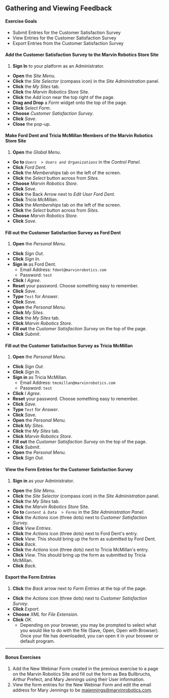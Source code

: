<a href="#" id="2"></a>

## Gathering and Viewing Feedback

<div class="ahead">

#### Exercise Goals
* Submit Entries for the Customer Satisfaction Survey
* View Entries for the Customer Satisfaction Survey
* Export Entries from the Customer Satisfaction Survey

</div>

#### Add the Customer Satisfaction Survey to the Marvin Robotics Store Site 
1. **Sign In** to your platform as an Administrator.
* **Open** the _Site Menu_.
* **Click** the _Site Selector_ (compass icon) in the _Site Administration_ panel.
* **Click** the _My Sites_ tab.
* **Click** the _Marvin Robotics Store_ Site.
* **Click** the _Add_ icon near the top right of the page.
* **Drag and Drop** a _Form_ widget onto the top of the page. 
* **Click** _Select Form_. 
* **Choose** _Customer Satisfaction Survey_.
* **Click** _Save_.
* **Close** the pop-up.

#### Make Ford Dent and Tricia McMillan Members of the Marvin Robotics Store Site
1. **Open** the _Global Menu_.
* **Go to** _`Users  > Users and Organizations`_ in the _Control Panel_.
* **Click** _Ford Dent_.
* **Click** the _Memberships_ tab on the left of the screen.
* **Click** the _Select_ button across from _Sites_.
* **Choose** _Marvin Robotics Store_.
* **Click** _Save_.
* **Click** the Back Arrow next to _Edit User Ford Dent_.
* **Click** _Tricia McMillan_.
* **Click** the _Memberships_ tab on the left of the screen.
* **Click** the _Select_ button across from _Sites_.
* **Choose** _Marvin Robotics Store_.
* **Click** _Save_.

#### Fill out the Customer Satisfaction Survey as Ford Dent
1. **Open** the _Personal Menu_.
* **Click** _Sign Out_.
* **Click** _Sign In_.
* **Sign in** as Ford Dent.
	- Email Address: `fdent@marvinrobotics.com`
	- Password: `test`
* **Click** _I Agree_.
* **Reset** your password. Choose something easy to remember.
* **Click** _Save_.
* **Type** `Test` for _Answer_.
* **Click** _Save_.
* **Open** the _Personal Menu_.
* **Click** _My Sites_.
* **Click** the _My Sites_ tab.
* **Click** _Marvin Robotics Store_.
* **Fill out** the _Customer Satisfaction Survey_ on the top of the page. 
* **Click** _Submit_.

#### Fill out the Customer Satisfaction Survey as Tricia McMillan
1. **Open** the _Personal Menu_.
* **Click** _Sign Out_.
* **Click** _Sign In_.
* **Sign in** as Tricia McMillan.
	- Email Address: `tmcmillan@marvinrobotics.com`
	- Password: `test`
* **Click** _I Agree_.
* **Reset** your password. Choose something easy to remember.
* **Click** _Save_.
* **Type** `Test` for _Answer_.
* **Click** _Save_.
* **Open** the _Personal Menu_.
* **Click** _My Sites_.
* **Click** the _My Sites_ tab.
* **Click** _Marvin Robotics Store_.
* **Fill out** the _Customer Satisfaction Survey_ on the top of the page. 
* **Click** _Submit_.
* **Open** the _Personal Menu_.
* **Click** _Sign Out_.

#### View the Form Entries for the Customer Satisfaction Survey
1. **Sign in** as your Administrator.
* **Open** the _Site Menu_.
* **Click** the _Site Selector_ (compass icon) in the _Site Administration_ panel.
* **Click** the _My Sites_ tab.
* **Click** the _Marvin Robotics Store_ Site.
* **Go to** _`Content & Data  > Forms`_ in the _Site Administration Panel_.
* **Click** the _Actions_ icon (three dots) next to _Customer Satisfaction Survey_.
* **Click** _View Entries_.
* **Click** the _Actions_ icon (three dots) next to Ford Dent's entry.
* **Click** _View_. This should bring up the form as submitted by Ford Dent.
* **Click** _Back_.
* **Click** the _Actions_ icon (three dots) next to Tricia McMillan's entry.
* **Click** _View_. This should bring up the form as submitted by Tricia McMillan.
* **Click** _Back_.

#### Export the Form Entries
1. **Click** the _Back_ arrow next to _Form Entries_ at the top of the page.  
* **Click** the _Actions_ icon (three dots) next to _Customer Satisfaction Survey_.
* **Click** _Export_.
* **Choose** _XML_ for _File Extension_.
* **Click** _OK_.
	* Depending on your browser, you may be prompted to select what you would like to do with the file (Save, Open, Open with Browser). Once your file has downloaded, you can open it in your broswer or default program. 

---

#### Bonus Exercises
1. Add the New Webinar Form created in the previous exercise to a page on the Marvin Robotics Site and fill out the form as Bea Bullbruchs, Arthur Prefect, and Mary Jennings using their User information. 
2. View the form entries for the New Webinar Form and edit the email address for Mary Jennings to be majennings@marvinrobotics.com.
